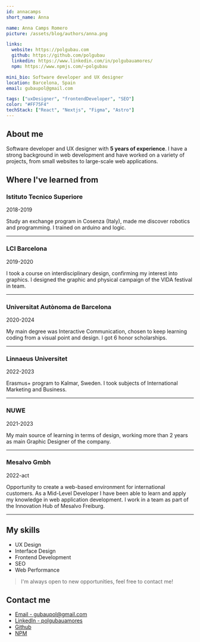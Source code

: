 ```yaml
---
id: annacamps
short_name: Anna

name: Anna Camps Romero
picture: /assets/blog/authors/anna.png

links:
  website: https://polgubau.com
  github: https://github.com/polgubau
  linkedin: https://www.linkedin.com/in/polgubauamores/
  npm: https://www.npmjs.com/~polgubau

mini_bio: Software developer and UX designer
location: Barcelona, Spain
email: gubaupol@gmail.com

tags: ["uxDesigner", "frontendDeveloper", "SEO"]
color: "#FF75F4"
techStack: ["React", "Nextjs", "Figma", "Astro"]
---
```


## About me

Software developer and UX designer with **5 years of experience**. I have a strong background in web development and have worked on a variety of projects, from small websites to large-scale web applications.

## Where I've learned from

### Istituto Tecnico Superiore

2018-2019

Study an exchange program in Cosenza (Italy), made me discover robotics and programming. I trained on arduino and logic.

---

### LCI Barcelona

2019-2020

I took a course on interdisciplinary design, confirming my interest into graphics. I designed the graphic and physical campaign of the VIDA festival in team.

---

### Universitat Autònoma de Barcelona

2020-2024

My main degree was Interactive Communication, chosen to keep learning coding from a visual point and design. I got 6 honor scholarships.

---

### Linnaeus Universitet

2022-2023

Erasmus+ program to Kalmar, Sweden. I took subjects of International Marketing and Business.

---

### NUWE

2021-2023

My main source of learning in terms of design, working more than 2 years as main Graphic Designer of the company.

---

### Mesalvo Gmbh

2022-act

Opportunity to create a web-based environment for international customers. As a Mid-Level Developer I have been able to learn and apply my knowledge in web application development. I work in a team as part of the Innovation Hub of Mesalvo Freiburg.

---

## My skills

- UX Design
- Interface Design
- Frontend Development
- SEO
- Web Performance

> I'm always open to new opportunities, feel free to contact me!

## Contact me

- [Email - gubaupol@gmail.com](mailto:gubaupol@gmail.com "Pol Gubau's Email")
- [LinkedIn - polgubauamores](https://www.linkedin.com/in/polgubauamores/ "Pol Gubau's LinkedIn")
- [Github](https://github.com/polgubau "Pol Gubau's GitHub")
- [NPM](https://www.npmjs.com/~polgubau "Pol Gubau's NPM")
